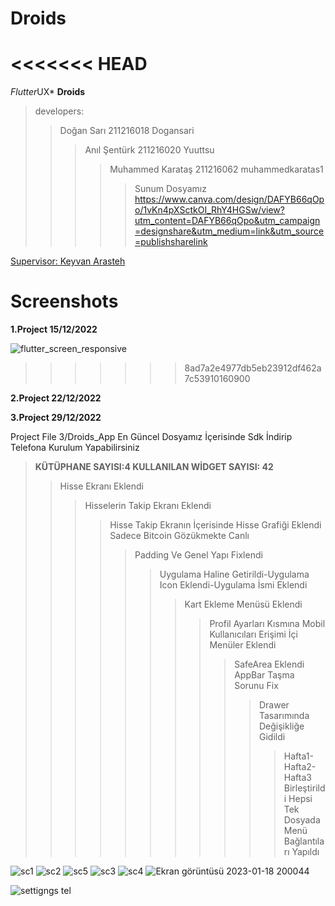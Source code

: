 # Droids
<<<<<<< HEAD
=======

*Flutter*UX* **Droids**

>developers:
>> Doğan Sarı 211216018 Dogansari
>>> Anıl Şentürk 211216020 Yuuttsu
>>>> Muhammed Karataş 211216062 muhammedkaratas1
>>>>>Sunum Dosyamız
>>>>>https://www.canva.com/design/DAFYB66qOpo/1vKn4pXSctkOI_RhY4HGSw/view?utm_content=DAFYB66qOpo&utm_campaign=designshare&utm_medium=link&utm_source=publishsharelink

[Supervisor: Keyvan Arasteh](https://github.com/keyvanarasteh/)

# Screenshots

**1.Project 15/12/2022**

![flutter_screen_responsive](https://user-images.githubusercontent.com/115784914/206871114-603c2e43-fcc9-483f-9c4e-8d689980c31a.jpg)
>>>>>>> 8ad7a2e4977db5eb23912df462a7c53910160900

**2.Project 22/12/2022**
 

**3.Project 29/12/2022**

Project File 3/Droids_App  En Güncel Dosyamız İçerisinde Sdk İndirip Telefona Kurulum Yapabilirsiniz
> **KÜTÜPHANE SAYISI:4   KULLANILAN WİDGET SAYISI: 42**
>>Hisse Ekranı Eklendi
>>>Hisselerin Takip Ekranı Eklendi
>>>>Hisse Takip Ekranın İçerisinde Hisse Grafiği Eklendi Sadece Bitcoin Gözükmekte Canlı
>>>>>Padding Ve Genel Yapı Fixlendi
>>>>>>Uygulama Haline Getirildi-Uygulama Icon Eklendi-Uygulama İsmi Eklendi
>>>>>>>Kart Ekleme Menüsü Eklendi
>>>>>>>>Profil Ayarları Kısmına Mobil Kullanıcıları Erişimi İçi Menüler Eklendi 
>>>>>>>>>SafeArea Eklendi AppBar Taşma Sorunu Fix
>>>>>>>>>>Drawer Tasarımında Değişikliğe Gidildi
>>>>>>>>>>>Hafta1-Hafta2-Hafta3 Birleştirildi Hepsi Tek Dosyada Menü Bağlantıları Yapıldı

 
![sc1](https://user-images.githubusercontent.com/115783349/210027829-0e59f6ba-9e6c-4f4e-914b-40a26d3adb88.jpg)
![sc2](https://user-images.githubusercontent.com/115783349/210027836-ad162b54-7fed-4382-b44a-ad632898b0c5.png)
![sc5](https://user-images.githubusercontent.com/115783349/210027842-885d8410-ddbc-46fc-bc7b-5ef1bcbfa01e.png)
![sc3](https://user-images.githubusercontent.com/115783349/210027854-27efbb1c-cdeb-4a34-a4ef-81dddde3f178.png)
![sc4](https://user-images.githubusercontent.com/115783349/210027856-ef953255-d7fc-4928-b9eb-a6c016a74295.png)
![Ekran görüntüsü 2023-01-18 200044](https://user-images.githubusercontent.com/115783349/213577380-7346deda-50a0-4a27-9dea-456774ec01b6.jpg)

![settigngs tel](https://user-images.githubusercontent.com/115783349/213577444-1b25a551-adcb-4894-969c-b1373d7b8f24.jpg)


